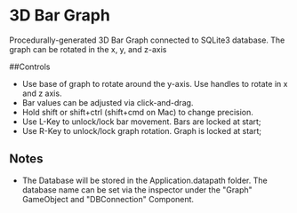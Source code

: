 # 3D Bar Graph

Procedurally-generated 3D Bar Graph connected to SQLite3 database. The graph can be rotated in the x, y, and z-axis

##Controls

* Use base of graph to rotate around the y-axis. Use handles to rotate in x and z axis.
* Bar values can be adjusted via click-and-drag. 
* Hold shift or shift+ctrl (shift+cmd on Mac) to change precision.
* Use L-Key to unlock/lock bar movement. Bars are locked at start;
* Use R-Key to unlock/lock graph rotation. Graph is locked at start;

## Notes

* The Database will be stored in the Application.datapath folder. The database name can be set via the inspector under the "Graph" GameObject and "DBConnection" Component.

